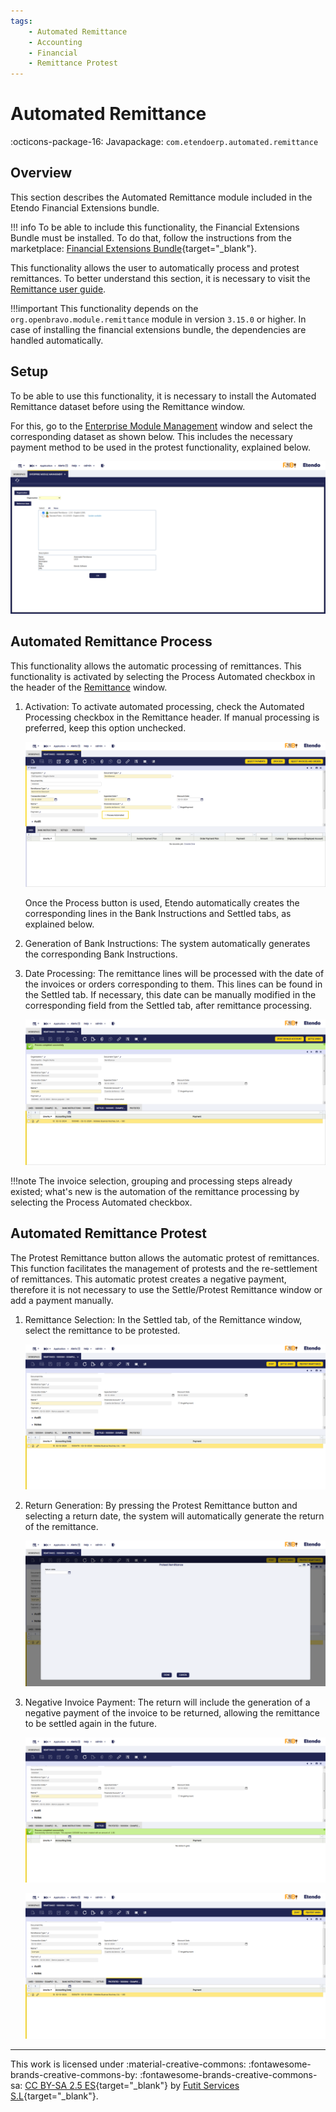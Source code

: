 ```yaml
---
tags:
    - Automated Remittance
    - Accounting
    - Financial
    - Remittance Protest
---
```


# Automated Remittance

:octicons-package-16: Javapackage: `com.etendoerp.automated.remittance` 

## Overview

This section describes the Automated Remittance module included in the Etendo Financial Extensions bundle.

!!! info
    To be able to include this functionality, the Financial Extensions Bundle must be installed. To do that, follow the instructions from the marketplace: [Financial Extensions Bundle](https://marketplace.etendo.cloud/#/product-details?module=9876ABEF90CC4ABABFC399544AC14558){target="_blank"}.


This functionality allows the user to automatically process and protest remittances. To better understand this section, it is necessary to visit the [Remittance user guide](../../../basic-features/financial-management/receivables-and-payables/transactions.md#remittance).

!!!important
    This functionality depends on the `org.openbravo.module.remittance` module in version `3.15.0` or higher. In case of installing the financial extensions bundle, the dependencies are handled automatically.

## Setup

To be able to use this functionality, it is necessary to install the Automated Remittance dataset before using the Remittance window.

For this, go to the [Enterprise Module Management](../../../../../user-guide/etendo-classic/basic-features/general-setup/enterprise-model.md#enterprise-module-management) window and select the corresponding dataset as shown below. This includes the necessary payment method to be used in the protest functionality, explained below.

![](../../../../../assets/user-guide/etendo-classic/optional-features/bundles/financial-extensions/automated-protest-remittance/Enterprise%20Module%20Management.png)

## Automated Remittance Process

This functionality allows the automatic processing of remittances. This functionality is activated by selecting the Process Automated checkbox in the header of the [Remittance](../../../basic-features/financial-management/receivables-and-payables/transactions.md#remittance) window.


1. Activation: To activate automated processing, check the Automated Processing checkbox in the Remittance header. If manual processing is preferred, keep this option unchecked.

    ![](../../../../../assets/user-guide/etendo-classic/optional-features/bundles/financial-extensions/automated-protest-remittance/process-automated-check.png)

    Once the Process button is used, Etendo automatically creates the corresponding lines in the Bank Instructions and Settled tabs, as explained below.

2. Generation of Bank Instructions: The system automatically generates the corresponding Bank Instructions.

3. Date Processing: The remittance lines will be processed with the date of the invoices or orders corresponding to them. This lines can be found in the Settled tab. If necessary, this date can be manually modified in the corresponding field from the Settled tab, after remittance processing.

    ![](../../../../../assets/user-guide/etendo-classic/optional-features/bundles/financial-extensions/automated-protest-remittance/remittance.png)

!!!note
    The invoice selection, grouping and processing steps already existed; what's new is the automation of the remittance processing by selecting the Process Automated checkbox.

## Automated Remittance Protest

The Protest Remittance button allows the automatic protest of remittances. This function facilitates the management of protests and the re-settlement of remittances. This automatic protest creates a negative payment, therefore it is not necessary to use the Settle/Protest Remittance window or add a payment manually.

1. Remittance Selection: In the Settled tab, of the Remittance window, select the remittance to be protested.

    ![](../../../../../assets/user-guide/etendo-classic/optional-features/bundles/financial-extensions/automated-protest-remittance/remittance-selection.png)

2. Return Generation: By pressing the Protest Remittance button and selecting a return date, the system will automatically generate the return of the remittance.

    ![](../../../../../assets/user-guide/etendo-classic/optional-features/bundles/financial-extensions/automated-protest-remittance/protest-generation.png)

3. Negative Invoice Payment: The return will include the generation of a negative payment of the invoice to be returned, allowing the remittance to be settled again in the future.

    ![](../../../../../assets/user-guide/etendo-classic/optional-features/bundles/financial-extensions/automated-protest-remittance/negative-invoice-payment.png)

    ![](../../../../../assets/user-guide/etendo-classic/optional-features/bundles/financial-extensions/automated-protest-remittance/negative.png)

---
This work is licensed under :material-creative-commons: :fontawesome-brands-creative-commons-by: :fontawesome-brands-creative-commons-sa: [ CC BY-SA 2.5 ES](https://creativecommons.org/licenses/by-sa/2.5/es/){target="_blank"} by [Futit Services S.L](https://etendo.software){target="_blank"}.
